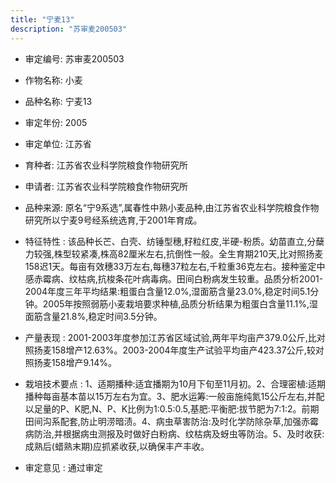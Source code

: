 ```yaml
---
title: "宁麦13"
description: "苏审麦200503"
---
```

* 审定编号:  苏审麦200503

*  作物名称:  小麦

*  品种名称:  宁麦13

*  审定年份:  2005

*  审定单位:  江苏省

* 育种者:  江苏省农业科学院粮食作物研究所

*  申请者:  江苏省农业科学院粮食作物研究所

*  品种来源:  原名“宁9系选”,属春性中熟小麦品种,由江苏省农业科学院粮食作物研究所以宁麦9号经系统选育,于2001年育成。

*  特征特性 : 
该品种长芒、白壳、纺锤型穗,籽粒红皮,半硬-粉质。幼苗直立,分蘖力较强,株型较紧凑,株高82厘米左右,抗倒性一般。全生育期210天,比对照扬麦158迟1天。每亩有效穗33万左右,每穗37粒左右,千粒重36克左右。接种鉴定中感赤霉病、纹枯病,抗梭条花叶病毒病。田间白粉病发生较重。品质分析2001-2004年度三年平均结果:粗蛋白含量12.0%,湿面筋含量23.0%,稳定时间5.1分钟。2005年按照弱筋小麦栽培要求种植,品质分析结果为粗蛋白含量11.1%,湿面筋含量21.8%,稳定时间3.5分钟。
 
*  产量表现 : 
2001-2003年度参加江苏省区域试验,两年平均亩产379.0公斤,比对照扬麦158增产12.63%。2003-2004年度生产试验平均亩产423.37公斤,较对照扬麦158增产9.14%。

*  栽培技术要点 : 
1、适期播种:适宜播期为10月下旬至11月初。2、合理密植:适期播种每亩基本苗以15万左右为宜。3、肥水运筹:一般亩施纯氮15公斤左右,并配以足量的P、K肥,N、P、K比例为1:0.5:0.5,基肥:平衡肥:拔节肥为7:1:2。前期田间沟系配套,防止明涝暗渍。4、病虫草害防治:及时化学防除杂草,加强赤霉病防治,并根据病虫测报及时做好白粉病、纹枯病及蚜虫等防治。5、及时收获:成熟后(蜡熟末期)应抓紧收获,以确保丰产丰收。

*  审定意见 : 
通过审定
